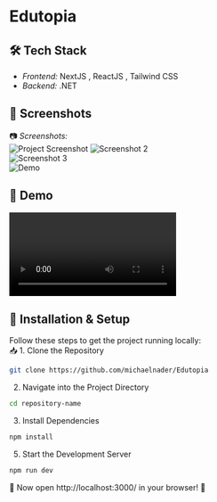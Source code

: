 # Edutopia


## 🛠 Tech Stack
- *Frontend:* NextJS , ReactJS , Tailwind CSS  
- *Backend:* .NET


## 🎥 Screenshots

📷 *Screenshots:*  
![Project Screenshot](https://i.imgur.com/LSSCv1C.png)
![Screenshot 2](https://imgur.com/2FqVUoK.png)  
![Screenshot 3](https://imgur.com/LkxifrF.png)  
![Demo](edited-ezgif.com-video-to-gif-converter.gif)

## 🎥 Demo
![2 - Made with Clipchamp](https://github.com/user-attachments/assets/ca05872f-3df1-405d-8e6b-0127072848ba.mp4)











## 🚀 Installation & Setup  

Follow these steps to get the project running locally:  
📥 1. Clone the Repository 
```bash
git clone https://github.com/michaelnader/Edutopia
```
2. Navigate into the Project Directory
```bash
cd repository-name
```
3. Install Dependencies
```bash
npm install
```
5. Start the Development Server
```bash
npm run dev
```
🔗 Now open http://localhost:3000/ in your browser! 🎉
